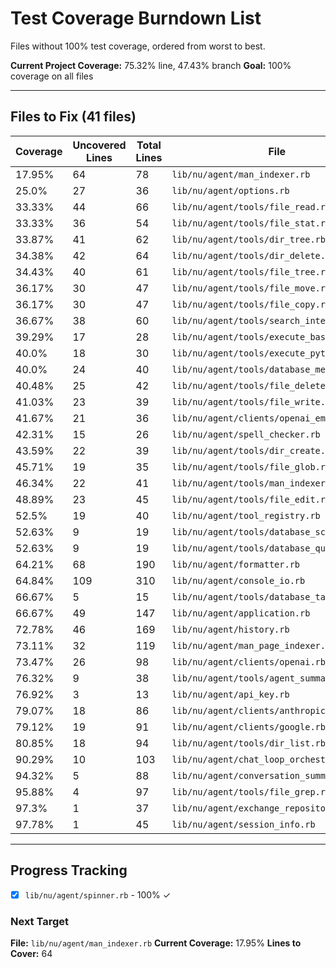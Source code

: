 # Test Coverage Burndown List

Files without 100% test coverage, ordered from worst to best.

**Current Project Coverage:** 75.32% line, 47.43% branch
**Goal:** 100% coverage on all files

---

## Files to Fix (41 files)

| Coverage | Uncovered Lines | Total Lines | File |
|----------|----------------|-------------|------|
|  17.95% |             64 |          78 | `lib/nu/agent/man_indexer.rb` |
|   25.0% |             27 |          36 | `lib/nu/agent/options.rb` |
|  33.33% |             44 |          66 | `lib/nu/agent/tools/file_read.rb` |
|  33.33% |             36 |          54 | `lib/nu/agent/tools/file_stat.rb` |
|  33.87% |             41 |          62 | `lib/nu/agent/tools/dir_tree.rb` |
|  34.38% |             42 |          64 | `lib/nu/agent/tools/dir_delete.rb` |
|  34.43% |             40 |          61 | `lib/nu/agent/tools/file_tree.rb` |
|  36.17% |             30 |          47 | `lib/nu/agent/tools/file_move.rb` |
|  36.17% |             30 |          47 | `lib/nu/agent/tools/file_copy.rb` |
|  36.67% |             38 |          60 | `lib/nu/agent/tools/search_internet.rb` |
|  39.29% |             17 |          28 | `lib/nu/agent/tools/execute_bash.rb` |
|   40.0% |             18 |          30 | `lib/nu/agent/tools/execute_python.rb` |
|   40.0% |             24 |          40 | `lib/nu/agent/tools/database_message.rb` |
|  40.48% |             25 |          42 | `lib/nu/agent/tools/file_delete.rb` |
|  41.03% |             23 |          39 | `lib/nu/agent/tools/file_write.rb` |
|  41.67% |             21 |          36 | `lib/nu/agent/clients/openai_embeddings.rb` |
|  42.31% |             15 |          26 | `lib/nu/agent/spell_checker.rb` |
|  43.59% |             22 |          39 | `lib/nu/agent/tools/dir_create.rb` |
|  45.71% |             19 |          35 | `lib/nu/agent/tools/file_glob.rb` |
|  46.34% |             22 |          41 | `lib/nu/agent/tools/man_indexer.rb` |
|  48.89% |             23 |          45 | `lib/nu/agent/tools/file_edit.rb` |
|   52.5% |             19 |          40 | `lib/nu/agent/tool_registry.rb` |
|  52.63% |              9 |          19 | `lib/nu/agent/tools/database_schema.rb` |
|  52.63% |              9 |          19 | `lib/nu/agent/tools/database_query.rb` |
|  64.21% |             68 |         190 | `lib/nu/agent/formatter.rb` |
|  64.84% |            109 |         310 | `lib/nu/agent/console_io.rb` |
|  66.67% |              5 |          15 | `lib/nu/agent/tools/database_tables.rb` |
|  66.67% |             49 |         147 | `lib/nu/agent/application.rb` |
|  72.78% |             46 |         169 | `lib/nu/agent/history.rb` |
|  73.11% |             32 |         119 | `lib/nu/agent/man_page_indexer.rb` |
|  73.47% |             26 |          98 | `lib/nu/agent/clients/openai.rb` |
|  76.32% |              9 |          38 | `lib/nu/agent/tools/agent_summarizer.rb` |
|  76.92% |              3 |          13 | `lib/nu/agent/api_key.rb` |
|  79.07% |             18 |          86 | `lib/nu/agent/clients/anthropic.rb` |
|  79.12% |             19 |          91 | `lib/nu/agent/clients/google.rb` |
|  80.85% |             18 |          94 | `lib/nu/agent/tools/dir_list.rb` |
|  90.29% |             10 |         103 | `lib/nu/agent/chat_loop_orchestrator.rb` |
|  94.32% |              5 |          88 | `lib/nu/agent/conversation_summarizer.rb` |
|  95.88% |              4 |          97 | `lib/nu/agent/tools/file_grep.rb` |
|   97.3% |              1 |          37 | `lib/nu/agent/exchange_repository.rb` |
|  97.78% |              1 |          45 | `lib/nu/agent/session_info.rb` |

---

## Progress Tracking

- [x] `lib/nu/agent/spinner.rb` - 100% ✓

### Next Target

**File:** `lib/nu/agent/man_indexer.rb`
**Current Coverage:** 17.95%
**Lines to Cover:** 64
